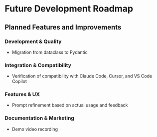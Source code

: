 # Future Development Roadmap

## Planned Features and Improvements

### Development & Quality
- Migration from dataclass to Pydantic

### Integration & Compatibility
- Verification of compatibility with Claude Code, Cursor, and VS Code Copilot

### Features & UX
- Prompt refinement based on actual usage and feedback

### Documentation & Marketing
- Demo video recording